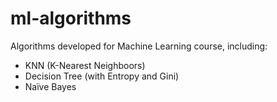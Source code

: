 # ml-algorithms

Algorithms developed for Machine Learning course, including:

- KNN (K-Nearest Neighboors)
- Decision Tree (with Entropy and Gini)
- Naïve Bayes
